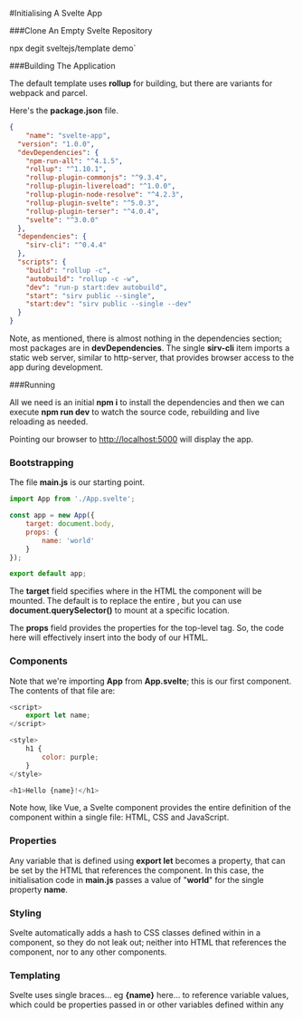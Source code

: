 #Initialising A Svelte App

###Clone An Empty Svelte Repository

npx degit sveltejs/template demo`

###Building The Application

The default template uses **rollup** for building, but there are variants for webpack and parcel.

Here's the **package.json** file.

```json
{
	"name": "svelte-app",
  "version": "1.0.0",
  "devDependencies": {
    "npm-run-all": "^4.1.5",
    "rollup": "^1.10.1",
    "rollup-plugin-commonjs": "^9.3.4",
    "rollup-plugin-livereload": "^1.0.0",
    "rollup-plugin-node-resolve": "^4.2.3",
    "rollup-plugin-svelte": "^5.0.3",
    "rollup-plugin-terser": "^4.0.4",
    "svelte": "^3.0.0"
  },
  "dependencies": {
    "sirv-cli": "^0.4.4"
  },
  "scripts": {
    "build": "rollup -c",
    "autobuild": "rollup -c -w",
    "dev": "run-p start:dev autobuild",
    "start": "sirv public --single",
    "start:dev": "sirv public --single --dev"
  }
}
```

Note, as mentioned, there is almost nothing in the dependencies section; most packages are in **devDependencies**.  The single **sirv-cli** item imports a static web server, similar to http-server, that provides browser access to the app during development.

###Running

All we need is an initial **npm i** to install the dependencies and then we can execute **npm run  dev** to watch the source code, rebuilding and live reloading as needed.

Pointing our browser to <http://localhost:5000> will display the app.

### Bootstrapping

The file **main.js** is our starting point.

```javascript
import App from './App.svelte';

const app = new App({
	target: document.body,
	props: {
		name: 'world'
	}
});

export default app;
```

The **target** field specifies where in the HTML the <App> component will be mounted.  The default is to replace the entire <body>, but you can use **document.querySelector()** to mount at a specific location.

The **props** field provides the properties for the top-level tag. So, the code here will effectively insert <App name="world"> into the body of our HTML.

### Components

Note that we're importing **App** from **App.svelte**; this is our first component.  The  contents of that file are:

```javascript
<script>
	export let name;
</script>

<style>
	h1 {
		color: purple;
	}
</style>

<h1>Hello {name}!</h1>

```

Note how, like Vue, a Svelte component provides the entire definition of the component within a single file: HTML, CSS and JavaScript.

### Properties

Any variable that is defined using **export let** becomes a property, that can be set by the HTML that references the component.  In this case, the initialisation code in **main.js** passes a value of "**world**" for the single property **name**.

### Styling

Svelte automatically adds a hash to CSS classes defined within in a component, so they do not leak out; neither into HTML that references the component, nor to any other components.

### Templating

Svelte uses single braces... eg **{name}** here... to reference variable values, which could be properties passed in or other variables defined within any <script> tags in the component's code.

